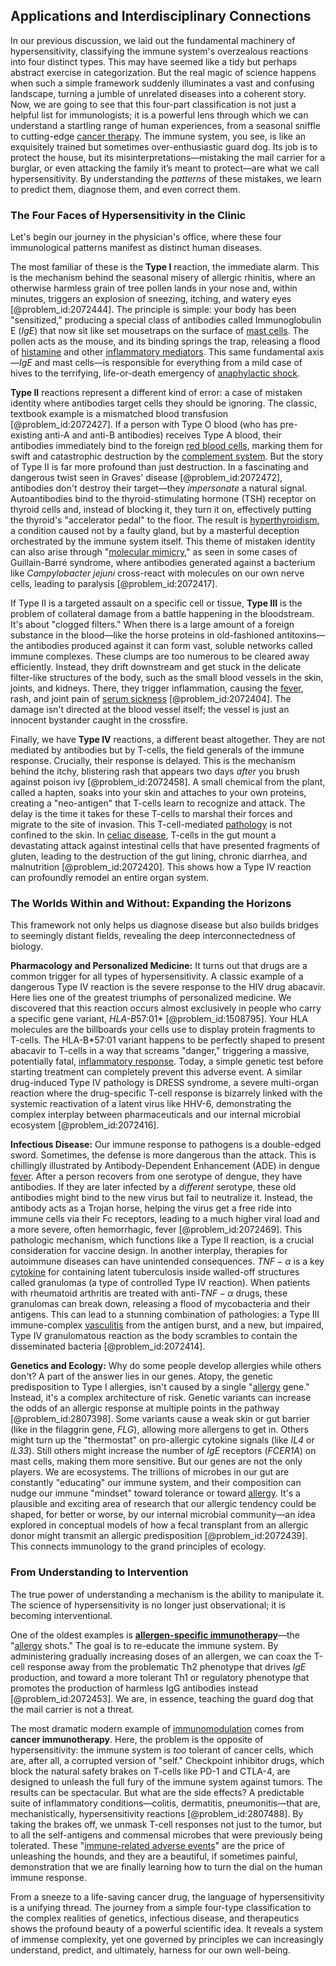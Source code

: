 ## Applications and Interdisciplinary Connections

In our previous discussion, we laid out the fundamental machinery of hypersensitivity, classifying the immune system's overzealous reactions into four distinct types. This may have seemed like a tidy but perhaps abstract exercise in categorization. But the real magic of science happens when such a simple framework suddenly illuminates a vast and confusing landscape, turning a jumble of unrelated diseases into a coherent story. Now, we are going to see that this four-part classification is not just a helpful list for immunologists; it is a powerful lens through which we can understand a startling range of human experiences, from a seasonal sniffle to cutting-edge [cancer therapy](@article_id:138543). The immune system, you see, is like an exquisitely trained but sometimes over-enthusiastic guard dog. Its job is to protect the house, but its misinterpretations—mistaking the mail carrier for a burglar, or even attacking the family it’s meant to protect—are what we call hypersensitivity. By understanding the *patterns* of these mistakes, we learn to predict them, diagnose them, and even correct them.

### The Four Faces of Hypersensitivity in the Clinic

Let's begin our journey in the physician's office, where these four immunological patterns manifest as distinct human diseases.

The most familiar of these is the **Type I** reaction, the immediate alarm. This is the mechanism behind the seasonal misery of allergic rhinitis, where an otherwise harmless grain of tree pollen lands in your nose and, within minutes, triggers an explosion of sneezing, itching, and watery eyes [@problem_id:2072444]. The principle is simple: your body has been "sensitized," producing a special class of antibodies called Immunoglobulin E ($IgE$) that now sit like set mousetraps on the surface of [mast cells](@article_id:196535). The pollen acts as the mouse, and its binding springs the trap, releasing a flood of [histamine](@article_id:173329) and other [inflammatory mediators](@article_id:194073). This same fundamental axis—$IgE$ and mast cells—is responsible for everything from a mild case of hives to the terrifying, life-or-death emergency of [anaphylactic shock](@article_id:195827).

**Type II** reactions represent a different kind of error: a case of mistaken identity where antibodies target cells they should be ignoring. The classic, textbook example is a mismatched blood transfusion [@problem_id:2072427]. If a person with Type O blood (who has pre-existing anti-A and anti-B antibodies) receives Type A blood, their antibodies immediately bind to the foreign [red blood cells](@article_id:137718), marking them for swift and catastrophic destruction by the [complement system](@article_id:142149). But the story of Type II is far more profound than just destruction. In a fascinating and dangerous twist seen in Graves' disease [@problem_id:2072472], antibodies don't destroy their target—they *impersonate* a natural signal. Autoantibodies bind to the thyroid-stimulating hormone (TSH) receptor on thyroid cells and, instead of blocking it, they turn it on, effectively putting the thyroid's "accelerator pedal" to the floor. The result is [hyperthyroidism](@article_id:190044), a condition caused not by a faulty gland, but by a masterful deception orchestrated by the immune system itself. This theme of mistaken identity can also arise through "[molecular mimicry](@article_id:136826)," as seen in some cases of Guillain-Barré syndrome, where antibodies generated against a bacterium like *Campylobacter jejuni* cross-react with molecules on our own nerve cells, leading to paralysis [@problem_id:2072417].

If Type II is a targeted assault on a specific cell or tissue, **Type III** is the problem of collateral damage from a battle happening in the bloodstream. It's about "clogged filters." When there is a large amount of a foreign substance in the blood—like the horse proteins in old-fashioned antitoxins—the antibodies produced against it can form vast, soluble networks called immune complexes. These clumps are too numerous to be cleared away efficiently. Instead, they drift downstream and get stuck in the delicate filter-like structures of the body, such as the small blood vessels in the skin, joints, and kidneys. There, they trigger inflammation, causing the [fever](@article_id:171052), rash, and joint pain of [serum sickness](@article_id:189908) [@problem_id:2072404]. The damage isn't directed at the blood vessel itself; the vessel is just an innocent bystander caught in the crossfire.

Finally, we have **Type IV** reactions, a different beast altogether. They are not mediated by antibodies but by T-cells, the field generals of the immune response. Crucially, their response is delayed. This is the mechanism behind the itchy, blistering rash that appears two days *after* you brush against poison ivy [@problem_id:2072458]. A small chemical from the plant, called a hapten, soaks into your skin and attaches to your own proteins, creating a "neo-antigen" that T-cells learn to recognize and attack. The delay is the time it takes for these T-cells to marshal their forces and migrate to the site of invasion. This T-cell-mediated [pathology](@article_id:193146) is not confined to the skin. In [celiac disease](@article_id:150422), T-cells in the gut mount a devastating attack against intestinal cells that have presented fragments of gluten, leading to the destruction of the gut lining, chronic diarrhea, and malnutrition [@problem_id:2072420]. This shows how a Type IV reaction can profoundly remodel an entire organ system.

### The Worlds Within and Without: Expanding the Horizons

This framework not only helps us diagnose disease but also builds bridges to seemingly distant fields, revealing the deep interconnectedness of biology.

**Pharmacology and Personalized Medicine:** It turns out that drugs are a common trigger for all types of hypersensitivity. A classic example of a dangerous Type IV reaction is the severe response to the HIV drug abacavir. Here lies one of the greatest triumphs of personalized medicine. We discovered that this reaction occurs almost exclusively in people who carry a specific gene variant, *HLA-B*57:01* [@problem_id:1508795]. Your HLA molecules are the billboards your cells use to display protein fragments to T-cells. The HLA-B*57:01 variant happens to be perfectly shaped to present abacavir to T-cells in a way that screams "danger," triggering a massive, potentially fatal, [inflammatory response](@article_id:166316). Today, a simple genetic test before starting treatment can completely prevent this adverse event. A similar drug-induced Type IV pathology is DRESS syndrome, a severe multi-organ reaction where the drug-specific T-cell response is bizarrely linked with the systemic reactivation of a latent virus like HHV-6, demonstrating the complex interplay between pharmaceuticals and our internal microbial ecosystem [@problem_id:2072416].

**Infectious Disease:** Our immune response to pathogens is a double-edged sword. Sometimes, the defense is more dangerous than the attack. This is chillingly illustrated by Antibody-Dependent Enhancement (ADE) in dengue [fever](@article_id:171052). After a person recovers from one serotype of dengue, they have antibodies. If they are later infected by a *different* serotype, these old antibodies might bind to the new virus but fail to neutralize it. Instead, the antibody acts as a Trojan horse, helping the virus get a free ride into immune cells via their Fc receptors, leading to a much higher viral load and a more severe, often hemorrhagic, fever [@problem_id:2072469]. This pathologic mechanism, which functions like a Type II reaction, is a crucial consideration for vaccine design. In another interplay, therapies for autoimmune diseases can have unintended consequences. $TNF-\alpha$ is a key [cytokine](@article_id:203545) for containing latent tuberculosis inside walled-off structures called granulomas (a type of controlled Type IV reaction). When patients with rheumatoid arthritis are treated with anti-$TNF-\alpha$ drugs, these granulomas can break down, releasing a flood of mycobacteria and their antigens. This can lead to a stunning combination of pathologies: a Type III immune-complex [vasculitis](@article_id:201138) from the antigen burst, and a new, but impaired, Type IV granulomatous reaction as the body scrambles to contain the disseminated bacteria [@problem_id:2072414].

**Genetics and Ecology:** Why do some people develop allergies while others don't? A part of the answer lies in our genes. Atopy, the genetic predisposition to Type I allergies, isn't caused by a single "[allergy](@article_id:187603) gene." Instead, it's a complex architecture of risk. Genetic variants can increase the odds of an allergic response at multiple points in the pathway [@problem_id:2807398]. Some variants cause a weak skin or gut barrier (like in the filaggrin gene, *FLG*), allowing more allergens to get in. Others might turn up the "thermostat" on pro-allergic cytokine signals (like *IL4* or *IL33*). Still others might increase the number of $IgE$ receptors (*FCER1A*) on mast cells, making them more sensitive. But our genes are not the only players. We are ecosystems. The trillions of microbes in our gut are constantly "educating" our immune system, and their composition can nudge our immune "mindset" toward tolerance or toward [allergy](@article_id:187603). It's a plausible and exciting area of research that our allergic tendency could be shaped, for better or worse, by our internal microbial community—an idea explored in conceptual models of how a fecal transplant from an allergic donor might transmit an allergic predisposition [@problem_id:2072439]. This connects immunology to the grand principles of ecology.

### From Understanding to Intervention

The true power of understanding a mechanism is the ability to manipulate it. The science of hypersensitivity is no longer just observational; it is becoming interventional.

One of the oldest examples is **[allergen-specific immunotherapy](@article_id:198892)**—the "[allergy](@article_id:187603) shots." The goal is to re-educate the immune system. By administering gradually increasing doses of an allergen, we can coax the T-cell response away from the problematic Th2 phenotype that drives $IgE$ production, and toward a more tolerant Th1 or regulatory phenotype that promotes the production of harmless IgG antibodies instead [@problem_id:2072453]. We are, in essence, teaching the guard dog that the mail carrier is not a threat.

The most dramatic modern example of [immunomodulation](@article_id:192288) comes from **cancer immunotherapy**. Here, the problem is the opposite of hypersensitivity: the immune system is *too* tolerant of cancer cells, which are, after all, a corrupted version of "self." Checkpoint inhibitor drugs, which block the natural safety brakes on T-cells like PD-1 and CTLA-4, are designed to unleash the full fury of the immune system against tumors. The results can be spectacular. But what are the side effects? A predictable suite of inflammatory conditions—colitis, dermatitis, pneumonitis—that are, mechanistically, hypersensitivity reactions [@problem_id:2807488]. By taking the brakes off, we unmask T-cell responses not just to the tumor, but to all the self-antigens and commensal microbes that were previously being tolerated. These "[immune-related adverse events](@article_id:181012)" are the price of unleashing the hounds, and they are a beautiful, if sometimes painful, demonstration that we are finally learning how to turn the dial on the human immune response.

From a sneeze to a life-saving cancer drug, the language of hypersensitivity is a unifying thread. The journey from a simple four-type classification to the complex realities of genetics, infectious disease, and therapeutics shows the profound beauty of a powerful scientific idea. It reveals a system of immense complexity, yet one governed by principles we can increasingly understand, predict, and ultimately, harness for our own well-being.